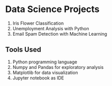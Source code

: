 # Data Science Projects
  1. Iris Flower Classification
  2. Unemployment Analysis with Python
  3. Email Spam Detection with Machine Learning

## Tools Used
  1. Python programming language
  2. Numpy and Pandas for exploratory analysis
  3. Matplotlib for data visualization
  4. Jupyter notebook as IDE
